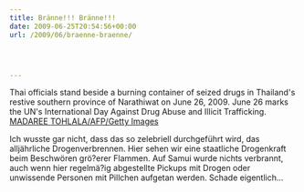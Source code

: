 ```yaml
---
title: Bränne!!! Bränne!!!
date: 2009-06-25T20:54:56+00:00
url: /2009/06/braenne-braenne/




---
```

<div class="flickr">
  <txp:thumbnail id="269" link="y" /></p>

  <p>
    Thai officials stand beside a burning container of seized drugs in Thailand's restive southern province of Narathiwat on June 26, 2009. June 26 marks the UN's International Day Against Drug Abuse and Illicit Trafficking. <a href="http://www.daylife.com/photo/001RgT8gvI95Q?q=thailand"><span class="caps">MADAREE</span> <span class="caps">TOHLALA</span>/AFP/Getty Images</a>
  </p>
</div>

Ich wusste gar nicht, dass das so zelebriell durchgeführt wird, das alljährliche Drogenverbrennen. Hier sehen wir eine staatliche Drogenkraft beim Beschwören grö?erer Flammen. Auf Samui wurde nichts verbrannt, auch wenn hier regelmä?ig abgestellte Pickups mit Drogen oder unwissende Personen mit Pillchen aufgetan werden. Schade eigentlich...
